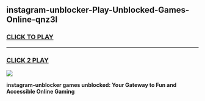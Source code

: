 
## instagram-unblocker-Play-Unblocked-Games-Online-qnz3l
<h3>
<a href="https://premium76.site?title=instagram-unblocker&ref=25A">CLICK TO PLAY</a></h3>
<hr>

<h3>
<a href="https://premium76.site?title=instagram-unblocker&ref=25A">CLICK 2 PLAY</a>
  
</h3>

<a href="https://premium76.site?title=instagram-unblocker&ref=25A"><img src="https://clearcache.store/games.png"></a>


**instagram-unblocker games unblocked: Your Gateway to Fun and Accessible Online Gaming**
